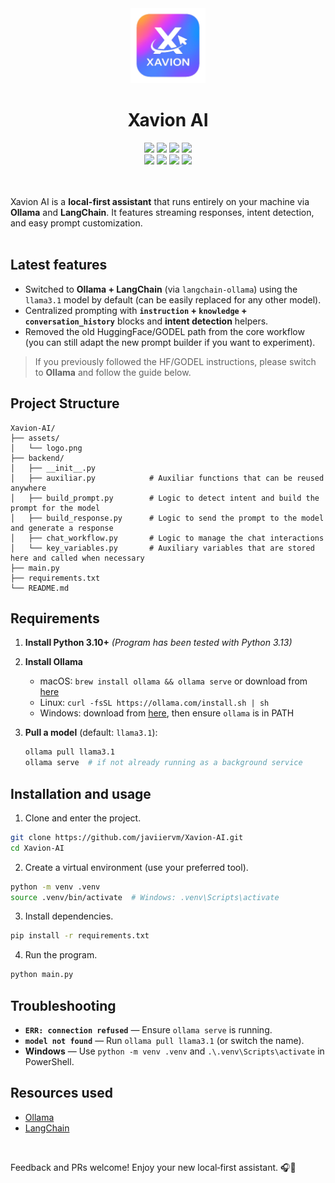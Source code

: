 <div align="center"> 
   <img width="120" height="120" alt="Xavion AI logo" src="assets/logo.png" /> 
   <h1 align="center">Xavion AI</h1> 
   <img src="https://img.shields.io/github/last-commit/javiiervm/Xavion-AI" /> 
   <img src="https://img.shields.io/badge/platform-linux%20%7C%20windows%20%7C%20macos-lightgrey" /> 
   <img src="https://img.shields.io/github/issues/javiiervm/Xavion-AI" /> 
   <img src="https://img.shields.io/github/stars/javiiervm/Xavion-AI" /> 
   <br />
   <img src="https://img.shields.io/badge/python-3.10%2B-yellow" /> 
   <img src="https://img.shields.io/badge/ollama-0.5.3-blue" /> 
   <img src="https://img.shields.io/badge/langchain-0.3.27-green" /> 
   <img src="https://img.shields.io/badge/sqlalchemy-2.0.43-orange" /> 
</div>
<br /><br />

Xavion AI is a **local-first assistant** that runs entirely on your machine via **Ollama** and **LangChain**. It features streaming responses, intent detection, and easy prompt customization.
<br /><br />

## Latest features
* Switched to **Ollama + LangChain** (via `langchain-ollama`) using the `llama3.1` model by default (can be easily replaced for any other model).
* Centralized prompting with **`instruction` + `knowledge` + `conversation_history`** blocks and **intent detection** helpers.
* Removed the old HuggingFace/GODEL path from the core workflow (you can still adapt the new prompt builder if you want to experiment).

> If you previously followed the HF/GODEL instructions, please switch to **Ollama** and follow the guide below.

## Project Structure
```
Xavion-AI/
├── assets/
│   └── logo.png
├── backend/
│   ├── __init__.py
│   ├── auxiliar.py            # Auxiliar functions that can be reused anywhere
│   ├── build_prompt.py        # Logic to detect intent and build the prompt for the model
│   ├── build_response.py      # Logic to send the prompt to the model and generate a response
│   ├── chat_workflow.py       # Logic to manage the chat interactions
│   └── key_variables.py       # Auxiliary variables that are stored here and called when necessary
├── main.py
├── requirements.txt
└── README.md
```

## Requirements

1. **Install Python 3.10+**  *(Program has been tested with Python 3.13)*
2. **Install Ollama**

   * macOS: `brew install ollama && ollama serve` or download from [here](https://ollama.com/download/mac)
   * Linux: `curl -fsSL https://ollama.com/install.sh | sh`
   * Windows: download from [here](https://ollama.com/download/windows), then ensure `ollama` is in PATH
3. **Pull a model** (default: `llama3.1`):

   ```bash
   ollama pull llama3.1
   ollama serve  # if not already running as a background service
   ```

## Installation and usage
1. Clone and enter the project.
```bash
git clone https://github.com/javiiervm/Xavion-AI.git
cd Xavion-AI
```

2. Create a virtual environment (use your preferred tool).
```bash
python -m venv .venv
source .venv/bin/activate  # Windows: .venv\Scripts\activate
```

3. Install dependencies.
```bash
pip install -r requirements.txt
```

4. Run the program.
```bash
python main.py
```

## Troubleshooting

* **`ERR: connection refused`** — Ensure `ollama serve` is running.
* **`model not found`** — Run `ollama pull llama3.1` (or switch the name).
* **Windows** — Use `python -m venv .venv` and `.\.venv\Scripts\activate` in PowerShell.

## Resources used

* [Ollama](https://ollama.com)
* [LangChain](https://python.langchain.com)

<br />

Feedback and PRs welcome! Enjoy your new local‑first assistant. 🎧🤖

